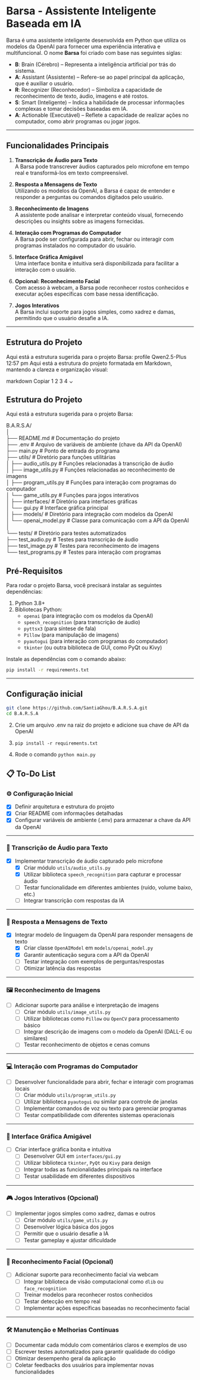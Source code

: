 # Barsa - Assistente Inteligente Baseada em IA

Barsa é uma assistente inteligente desenvolvida em Python que utiliza os modelos da OpenAI para fornecer uma experiência interativa e multifuncional. O nome **Barsa** foi criado com base nas seguintes siglas:

- **B**: Brain (Cérebro) – Representa a inteligência artificial por trás do sistema.
- **A**: Assistant (Assistente) – Refere-se ao papel principal da aplicação, que é auxiliar o usuário.
- **R**: Recognizer (Reconhecedor) – Simboliza a capacidade de reconhecimento de texto, áudio, imagens e até rostos.
- **S**: Smart (Inteligente) – Indica a habilidade de processar informações complexas e tomar decisões baseadas em IA.
- **A**: Actionable (Executável) – Reflete a capacidade de realizar ações no computador, como abrir programas ou jogar jogos.

---

## Funcionalidades Principais

1. **Transcrição de Áudio para Texto**  
   A Barsa pode transcrever áudios capturados pelo microfone em tempo real e transformá-los em texto compreensível.

2. **Resposta a Mensagens de Texto**  
   Utilizando os modelos da OpenAI, a Barsa é capaz de entender e responder a perguntas ou comandos digitados pelo usuário.

3. **Reconhecimento de Imagens**  
   A assistente pode analisar e interpretar conteúdo visual, fornecendo descrições ou insights sobre as imagens fornecidas.

4. **Interação com Programas do Computador**  
   A Barsa pode ser configurada para abrir, fechar ou interagir com programas instalados no computador do usuário.

5. **Interface Gráfica Amigável**  
   Uma interface bonita e intuitiva será disponibilizada para facilitar a interação com o usuário.

6. **Opcional: Reconhecimento Facial**  
   Com acesso à webcam, a Barsa pode reconhecer rostos conhecidos e executar ações específicas com base nessa identificação.

7. **Jogos Interativos**  
   A Barsa inclui suporte para jogos simples, como xadrez e damas, permitindo que o usuário desafie a IA.

---
## Estrutura do Projeto

Aqui está a estrutura sugerida para o projeto Barsa:
profile
Qwen2.5-Plus
12:57 pm
Aqui está a estrutura do projeto formatada em Markdown, mantendo a clareza e organização visual:

markdown
Copiar
1
2
3
4
⌄
## Estrutura do Projeto

Aqui está a estrutura sugerida para o projeto Barsa:

B.A.R.S.A/<br>
│<br>
├── README.md # Documentação do projeto<br>
├── .env # Arquivo de variáveis de ambiente (chave da API da OpenAI)<br>
├── main.py # Ponto de entrada do programa<br>
├── utils/ # Diretório para funções utilitárias<br>
│ ├── audio_utils.py # Funções relacionadas à transcrição de áudio<br>
│ ├── image_utils.py # Funções relacionadas ao reconhecimento de imagens<br>
│ ├── program_utils.py # Funções para interação com programas do computador<br>
│ └── game_utils.py # Funções para jogos interativos<br>
│
├── interfaces/ # Diretório para interfaces gráficas<br>
│ └── gui.py # Interface gráfica principal<br>
│
├── models/ # Diretório para integração com modelos da OpenAI<br>
│ └── openai_model.py # Classe para comunicação com a API da OpenAI<br>
│<br>
└── tests/ # Diretório para testes automatizados<br>
├── test_audio.py # Testes para transcrição de áudio<br>
├── test_image.py # Testes para reconhecimento de imagens<br>
└── test_programs.py # Testes para interação com programas<br>

## Pré-Requisitos

Para rodar o projeto Barsa, você precisará instalar as seguintes dependências:

1. Python 3.8+
2. Bibliotecas Python:
   - `openai` (para integração com os modelos da OpenAI)
   - `speech_recognition` (para transcrição de áudio)
   - `pyttsx3` (para síntese de fala)
   - `Pillow` (para manipulação de imagens)
   - `pyautogui` (para interação com programas do computador)
   - `tkinter` (ou outra biblioteca de GUI, como PyQt ou Kivy)

Instale as dependências com o comando abaixo:

```bash
pip install -r requirements.txt
```
---
## Configuração inicial
```bash
git clone https://github.com/SantiaGhou/B.A.R.S.A.git
cd B.A.R.S.A
```
2. Crie um arquivo .env na raiz do projeto e adicione sua chave de API da OpenAI
3. ```pip install -r requirements.txt```

4.  Rode o comando ```python main.py```


## 📋 To-Do List

### ⚙️ Configuração Inicial
- [x] Definir arquitetura e estrutura do projeto
- [x] Criar README com informações detalhadas
- [x] Configurar variáveis de ambiente (.env) para armazenar a chave da API da OpenAI

---

### 🎤 Transcrição de Áudio para Texto
- [x] Implementar transcrição de áudio capturado pelo microfone
  - [x] Criar módulo `utils/audio_utils.py`
  - [x] Utilizar biblioteca `speech_recognition` para capturar e processar áudio
  - [ ] Testar funcionalidade em diferentes ambientes (ruído, volume baixo, etc.)
  - [ ] Integrar transcrição com respostas da IA

---

### 💬 Resposta a Mensagens de Texto
- [x] Integrar modelo de linguagem da OpenAI para responder mensagens de texto
  - [x] Criar classe `OpenAIModel` em `models/openai_model.py`
  - [x] Garantir autenticação segura com a API da OpenAI
  - [ ] Testar integração com exemplos de perguntas/respostas
  - [ ] Otimizar latência das respostas

---

### 🖼️ Reconhecimento de Imagens
- [ ] Adicionar suporte para análise e interpretação de imagens
  - [ ] Criar módulo `utils/image_utils.py`
  - [ ] Utilizar bibliotecas como `Pillow` ou `OpenCV` para processamento básico
  - [ ] Integrar descrição de imagens com o modelo da OpenAI (DALL-E ou similares)
  - [ ] Testar reconhecimento de objetos e cenas comuns

---

### 💻 Interação com Programas do Computador
- [ ] Desenvolver funcionalidade para abrir, fechar e interagir com programas locais
  - [ ] Criar módulo `utils/program_utils.py`
  - [ ] Utilizar biblioteca `pyautogui` ou similar para controle de janelas
  - [ ] Implementar comandos de voz ou texto para gerenciar programas
  - [ ] Testar compatibilidade com diferentes sistemas operacionais

---

### 🎨 Interface Gráfica Amigável
- [ ] Criar interface gráfica bonita e intuitiva
  - [ ] Desenvolver GUI em `interfaces/gui.py`
  - [ ] Utilizar biblioteca `tkinter`, `PyQt` ou `Kivy` para design
  - [ ] Integrar todas as funcionalidades principais na interface
  - [ ] Testar usabilidade em diferentes dispositivos

---

### 🎮 Jogos Interativos (Opcional)
- [ ] Implementar jogos simples como xadrez, damas e outros
  - [ ] Criar módulo `utils/game_utils.py`
  - [ ] Desenvolver lógica básica dos jogos
  - [ ] Permitir que o usuário desafie a IA
  - [ ] Testar gameplay e ajustar dificuldade

---

### 👤 Reconhecimento Facial (Opcional)
- [ ] Adicionar suporte para reconhecimento facial via webcam
  - [ ] Integrar biblioteca de visão computacional como `dlib` ou `face_recognition`
  - [ ] Treinar modelos para reconhecer rostos conhecidos
  - [ ] Testar detecção em tempo real
  - [ ] Implementar ações específicas baseadas no reconhecimento facial

---

### 🛠️ Manutenção e Melhorias Contínuas
- [ ] Documentar cada módulo com comentários claros e exemplos de uso
- [ ] Escrever testes automatizados para garantir qualidade do código
- [ ] Otimizar desempenho geral da aplicação
- [ ] Coletar feedbacks dos usuários para implementar novas funcionalidades